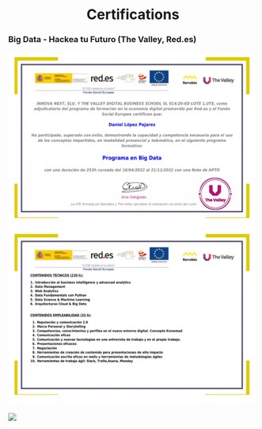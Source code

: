 <div align='center'>
    <h1>Certifications</h1>
</div>


### Big Data - Hackea tu Futuro (The Valley, Red.es)

<p float="left">
  <img src="Images/014_L1_F1_MAD001_CER_ACREDITA_001_page-0001.jpg" width="500" />
  <img src="Images/014_L1_F1_MAD001_CER_ACREDITA_001_page-0002.jpg" width="500" /> 
</p>

<p float="left">
  <img src="$dani-l-n-a-34923f0c-6669-4ec5-88ab-6d4340cfa932-certificate_page-0001.jpg" width="500" />
</p>